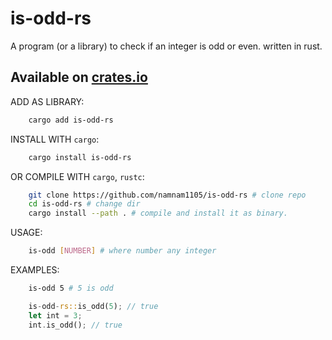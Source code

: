 # is-odd-rs

A program (or a library) to check if an integer is odd or even.
written in rust.

## Available on [crates.io](https://crates.io/crates/is-odd-rs)

ADD AS LIBRARY:
```bash
    cargo add is-odd-rs
```

INSTALL WITH `cargo`:
```bash
    cargo install is-odd-rs
```

OR COMPILE WITH `cargo`, `rustc`:
```bash
    git clone https://github.com/namnam1105/is-odd-rs # clone repo
    cd is-odd-rs # change dir
    cargo install --path . # compile and install it as binary.
```

USAGE:

```bash
    is-odd [NUMBER] # where number any integer
```

EXAMPLES:

```bash
    is-odd 5 # 5 is odd
```

```rust
    is-odd-rs::is_odd(5); // true
    let int = 3;
    int.is_odd(); // true
```
